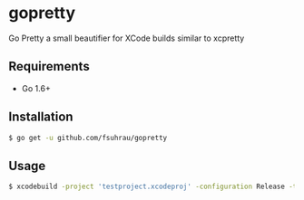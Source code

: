 # gopretty
Go Pretty a small beautifier for XCode builds similar to xcpretty

## Requirements
- Go 1.6+

## Installation
``` bash
$ go get -u github.com/fsuhrau/gopretty
```

## Usage
``` bash
$ xcodebuild -project 'testproject.xcodeproj' -configuration Release -target "test" | gopretty
```
